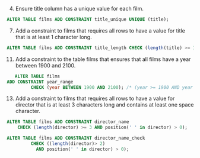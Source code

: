 4) Ensure title column has a unique value for each film.

```sql
ALTER TABLE films ADD CONSTRAINT title_unique UNIQUE (title);
```

7) Add a constraint to films that requires all rows to have a value for title that is at least 1 character long.

```sql
ALTER TABLE films ADD CONSTRAINT title_length CHECK (length(title) >= 1);
```

11) Add a constraint to the table films that ensures that all films have a year between 1900 and 2100.

```sql
   ALTER TABLE films
ADD CONSTRAINT year_range
         CHECK (year BETWEEN 1900 AND 2100); /* (year >= 1900 AND year <= 2100) */
```

13) Add a constraint to films that requires all rows to have a value for director that is at least 3 characters long and contains at least one space character.

```sql
ALTER TABLE films ADD CONSTRAINT director_name
    CHECK (length(director) >= 3 AND position(' ' in director) > 0);
```
```sql
ALTER TABLE films ADD CONSTRAINT director_name_check
         CHECK ((length(director)> 2)
           AND position(' ' in director) > 0);
```
